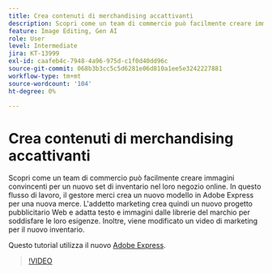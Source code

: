 ```yaml
---
title: Crea contenuti di merchandising accattivanti
description: Scopri come un team di commercio può facilmente creare immagini convincenti per un nuovo set di inventario nel proprio negozio online
feature: Image Editing, Gen AI
role: User
level: Intermediate
jira: KT-13999
exl-id: caafeb4c-7948-4a96-975d-c1f0d40dd96c
source-git-commit: 068b3b3cc5c5d6281e06d810a1ee5e3242227881
workflow-type: tm+mt
source-wordcount: '104'
ht-degree: 0%

---
```


# Crea contenuti di merchandising accattivanti

Scopri come un team di commercio può facilmente creare immagini convincenti per un nuovo set di inventario nel loro negozio online. In questo flusso di lavoro, il gestore merci crea un nuovo modello in Adobe Express per una nuova merce. L&#39;addetto marketing crea quindi un nuovo progetto pubblicitario Web e adatta testo e immagini dalle librerie del marchio per soddisfare le loro esigenze. Inoltre, viene modificato un video di marketing per il nuovo inventario.

Questo tutorial utilizza il nuovo [Adobe Express](https://www.adobe.com/express/).

>[!VIDEO](https://video.tv.adobe.com/v/3447139?quality=12&learn=on&hidetitle=true&captions=ita)
